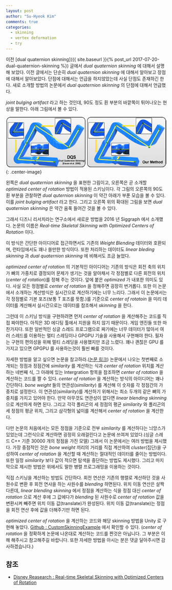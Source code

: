 ```yaml
---
layout: post
author: "Su-Hyeok Kim"
comments: true
categories:
  - skinning
  - vertex deformation
  - try
---
```


이전 [dual quaternion skinning]({{ site.baseurl }}{% post_url 2017-07-20-dual-quaternion-skinning %}) 글에서 _dual quaternion skinning_ 에 대해서 설명해 보았다. 이전 글에서는 단순히 _dual quaternion skinning_ 에 대해서 알아보고 장점에 대해서 알아보았다. 단점에 대해서는 언급을 하지않았는데 사실 단점도 존재하긴 한다. 새로 소개할 방법의 논문에서 _dual quaternion skinning_ 의 단점에 대해서 언급했다.

_joint bulging artifact_ 라고 하는 것인데, 90도 정도 휜 부분의 바깥쪽이 튀어나오는 현상을 말한다. 아래 그림에서 볼 수 있다.

![both bent](/images/dqs_ocor_bent.png){: .center-image}

왼쪽은 _dual quaternion skinning_ 을 표현한 그림이고, 오른쪽은 곧 소개할 _optimized center of rotation_ 방법이 적용된 스키닝이다. 각 그림의 오른쪽의 90도 휜 부분을 관찰하면 _dual quternion skinning_ 이 약간 아래가 부푼 모습을 볼 수 있다. 이를 _joint bulging artifact_ 라고 한다. 그리고 오른쪽 위의 확대된 그림을 보면 _dual quaternion skinning_ 은 약간 움푹 들어간 것을 볼 수 있다.

그래서 디즈니 리서치라는 연구소에서 새로운 방법을 2016 년 Siggraph 에서 소개했다. 논문의 이름은 _Real-time Skeletal Skinning with Optimized Centers of Rotation_ 이다.

<!-- more -->

이 방식은 간단한 아이디어로 접근하면서도 기존의 _Weight Blending_ 데이터와 호환되며, 런타임에서도 꽤나 쓸만한 방식이다. 또한 처리하는 데이터도 _linear bleding skinning_ 과 _dual quaternion skinning_ 에 비해서도 조금 늘었다.

_optimized center of rotation_ 의 기본적인 아이디어는 기존의 방식은 회전 축의 위치가 뼈의 가중치로 결정되어 문제가 생기는 것을 알아채서 각 정점별로 다른 회전의 위치(_center of rotation_)를 정해 주는 것이다. 앞에 붙은 _optimized_ 가 내포한 의미도 있다. 사실 모든 정점별로 _center of rotation_ 을 정해주면 굉장히 번거롭다. 또한 이 논문에서 소개하는 계산방식은 실시간으로 계산하기에는 너무 느리다. 그래서 이 논문에서는 각 정점별로 기본 포즈(보통 T 포즈를 뜻함.)를 기준으로 _center of rotatoin_ 을 미리 데이터를 계산해서 실시간으로는 데이터를 참조해서 _skinning_ 을 한다.

그런데 이 스키닝 방식을 구현하려면 먼저 _center of rotation_ 을 계산해주는 코드를 직접 짜야한다. 아직은 3D 에디팅 툴에서 지원을 하지 않기 때문이다. 게임 엔진들 또한 마찬가지다. 또한 일반적인 싱글 스레드 프로그램으로 짜기에는 너무 데이터가 많아서 여러 스레드를 이용하는 멀티 스레딩이나 GPGPU 기술을 사용해서 구현해야 한다. 필자는 구현의 편의성을 위해 멀티 스레딩을 사용했지만 조금 느렸다. 꽤나 괜찮은 GPU 를 가지고 있으면 GPGPU 를 사용하는것이 훨씬 빠를 것이다.

자세한 방법을 알고 싶으면 논문을 참고하라.([논문 링크](https://s3-us-west-1.amazonaws.com/disneyresearch/wp-content/uploads/20160705174939/Real-time-Skeletal-Skinning-with-Optimized-Centers-of-Rotation-Paper.pdf)) 논문에서 나오는 첫번째로 소개되는 정점과 정점간에 _similarity_ 를 계산하는 식과 _center of rotation_ 위치를 계산하는 네번째 식, 그 아래에 있는 Intergration 항목을 참조하면 _center of rotation_ 을 계산하는 코드를 짤 수 있다. _center of rotation_ 을 계산하는 방식의 아이디어는 꽤나 간단하다. _bone weight_ 들의 연관성(_similarity_) 를 계산해 이 숫자를 각 정점간의 가중치로 설정한다. 이 연관성(_similarity_)를 계산하기 위해서는 최소 두개의 같은 뼈의 가중치를 가지고 있어야 한다. 만약 아무것도 연관성이 없다면 _linear blending skinning_ 으로 계산하게 하면 된다. 그리고 각각 폴리곤의 세 정점의 평균 _similarity_ 와 폴리곤의 세 정점의 평균 위치, 그리고 삼각형의 넓이를 계산해서 _center of rotation_ 을 계산한다.

다만 논문의 처음에서는 모든 정점을 기준으로 전부 _similarity_ 를 계산하다는 늬앙스가 있었는데 그런식으로 계산하면 굉정히 오래걸린다고 논문에 쓰여져 있었다.(싱글 스레드 C++ 기준 30000 개의 정점을 가진 모델) 그래서 이 논문에서는 여러 방법을 제시했다. 가장 중점적인 것은 _bone weight_ 끼리의 거리를 직접 계산하여 _cluster_(집단)을 구성하여 _center of rotation_ 을 계산할 때 계산하는 절대적인 데이터를 줄이는 방법이다. 또한 일정 _similarity_ 보다 값이 적으면 탐색을 중단하는 방법도 제시했다. 그리고 마지막으로 제시한 방법은 위에서도 말한 병렬 프로그래밍을 이용하는 것이다.

직접 스키닝을 계산하는 방법도 간단하다. 회전 연산은 기존의 행렬로 계산하던 것을 사원수로 변환 후 회전 연사을 하는 사원수를 _blending_ 하면된다. 위치 이동 연산은 살짝 다른데, _linear blending skinning_ 에서 정점을 계산하는 식을 정점 대신 _center of rotation_ 으로 계산 후에 그 값에다가 _blending_ 된 사원수로 _center of rotation_ 값을 변환시켜 빼주면 위치 이동 값(translate)가 완성된다. 위치 이동 값(translate)는 정점을 회전 연산 후에 값을 더해주기만 하면 된다.

_optimized center of rotation_ 을 계산하는 코드와 해당 skinning 방법을 Unity 로 구현해 놓았다. [Github : CustomSkinningExample](https://github.com/hrmrzizon/CustomSkinningExample) 에서 확인할 수 있다. (_center of rotation_ 을 정확하게 논문에 나온대로 계산하는 코드를 짠것은 아닙니다. 그 부분은 이해 해주시고 참고해주길 바랍니다. 또한 자세한 방법을 아시는 분은 댓글 달아주시면 감사하겠습니다.)

## 참조

 - [Disney Reasearch : Real-time Skeletal Skinning with Optimized Centers of Rotation](https://www.disneyresearch.com/publication/skinning-with-optimized-cors/)
